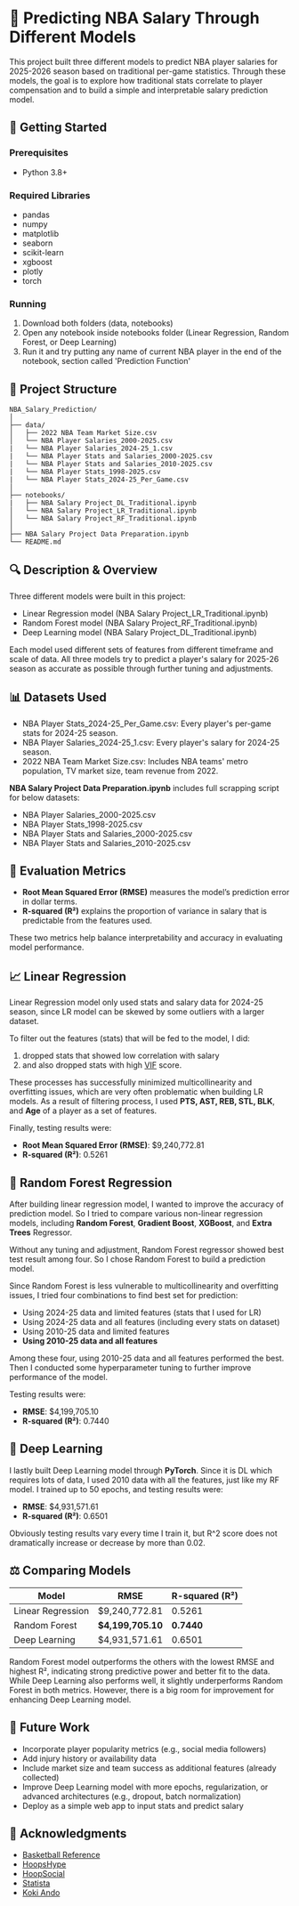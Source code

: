 
# 🏀 Predicting NBA Salary Through Different Models

This project built three different models to predict NBA player salaries for 2025-2026 season based on traditional per-game statistics.
Through these models, the goal is to explore how traditional stats correlate to player compensation and to build a simple and interpretable salary prediction model.

## 🚀 Getting Started

### Prerequisites

- Python 3.8+

### Required Libraries

- pandas
- numpy
- matplotlib
- seaborn
- scikit-learn
- xgboost
- plotly
- torch

### Running

1. Download both folders (data, notebooks)
2. Open any notebook inside notebooks folder (Linear Regression, Random Forest, or Deep Learning)
3. Run it and try putting any name of current NBA player in the end of the notebook, section called 'Prediction Function'


## 📁 Project Structure

```
NBA_Salary_Prediction/
│
├── data/
│   ├── 2022 NBA Team Market Size.csv
│   └── NBA Player Salaries_2000-2025.csv
|   └── NBA Player Salaries_2024-25_1.csv
|   └── NBA Player Stats and Salaries_2000-2025.csv
|   └── NBA Player Stats and Salaries_2010-2025.csv
|   └── NBA Player Stats_1998-2025.csv
|   └── NBA Player Stats_2024-25_Per_Game.csv
│
├── notebooks/
|   ├── NBA Salary Project_DL_Traditional.ipynb
│   └── NBA Salary Project_LR_Traditional.ipynb
│   └── NBA Salary Project_RF_Traditional.ipynb
│
├── NBA Salary Project Data Preparation.ipynb
└── README.md
```

## 🔍 Description & Overview

Three different models were built in this project:
- Linear Regression model (NBA Salary Project_LR_Traditional.ipynb)
- Random Forest model (NBA Salary Project_RF_Traditional.ipynb)
- Deep Learning model (NBA Salary Project_DL_Traditional.ipynb)

Each model used different sets of features from different timeframe and scale of data. All three models try to predict a player's salary for 2025-26 season as accurate as possible through further tuning and adjustments.

## 📊 Datasets Used

- NBA Player Stats_2024-25_Per_Game.csv: Every player's per-game stats for 2024-25 season.
- NBA Player Salaries_2024-25_1.csv: Every player's salary for 2024-25 season.
- 2022 NBA Team Market Size.csv: Includes NBA teams' metro population, TV market size, team revenue from 2022.

**NBA Salary Project Data Preparation.ipynb** includes full scrapping script for below datasets:
- NBA Player Salaries_2000-2025.csv
- NBA Player Stats_1998-2025.csv
- NBA Player Stats and Salaries_2000-2025.csv
- NBA Player Stats and Salaries_2010-2025.csv

## 📏 Evaluation Metrics

- **Root Mean Squared Error (RMSE)** measures the model’s prediction error in dollar terms.
- **R-squared (R²)** explains the proportion of variance in salary that is predictable from the features used.

These two metrics help balance interpretability and accuracy in evaluating model performance.

## 📈 Linear Regression

Linear Regression model only used stats and salary data for 2024-25 season, since LR model can be skewed by some outliers with a larger dataset.

To filter out the features (stats) that will be fed to the model, I did: 
1) dropped stats that showed low correlation with salary
2) and also dropped stats with high [VIF](https://www.investopedia.com/terms/v/variance-inflation-factor.asp) score.

These processes has successfully minimized multicollinearity and overfitting issues, which are very often problematic when building LR models. As a result of filtering process, I used **PTS, AST, REB, STL, BLK**, and **Age** of a player as a set of features.

Finally, testing results were:
- **Root Mean Squared Error (RMSE)**: $9,240,772.81
- **R-squared (R²)**: 0.5261

## 🌳 Random Forest Regression

After building linear regression model, I wanted to improve the accuracy of prediction model. So I tried to compare various non-linear regression models, including **Random Forest**, **Gradient Boost**, **XGBoost**, and **Extra Trees** Regressor. 

Without any tuning and adjustment, Random Forest regressor showed best test result among four. So I chose Random Forest to build a prediction model.

Since Random Forest is less vulnerable to multicollinearity and overfitting issues, I tried four combinations to find best set for prediction:
- Using 2024-25 data and limited features (stats that I used for LR)
- Using 2024-25 data and all features (including every stats on dataset)
- Using 2010-25 data and limited features
- **Using 2010-25 data and all features**

Among these four, using 2010-25 data and all features performed the best. Then I conducted some hyperparameter tuning to further improve performance of the model.

Testing results were:
- **RMSE**: $4,199,705.10
- **R-squared (R²)**: 0.7440

## 🧠 Deep Learning

I lastly built Deep Learning model through **PyTorch**. Since it is DL which requires lots of data, I used 2010 data with all the features, just like my RF model. I trained up to 50 epochs, and testing results were:
- **RMSE**: $4,931,571.61
- **R-squared (R²)**: 0.6501

Obviously testing results vary every time I train it, but R^2 score does not dramatically increase or decrease by more than 0.02.

## ⚖️ Comparing Models

| Model             | RMSE           | R-squared (R²)     |
| ----------------- | -------------- | ------------------ |
| Linear Regression | \$9,240,772.81 | 0.5261             |
| Random Forest     | **\$4,199,705.10** | **0.7440**             |
| Deep Learning     | \$4,931,571.61 | 0.6501             |

Random Forest model outperforms the others with the lowest RMSE and highest R², indicating strong predictive power and better fit to the data. While Deep Learning also performs well, it slightly underperforms Random Forest in both metrics. However, there is a big room for improvement for enhancing Deep Learning model.

## 📌 Future Work

- Incorporate player popularity metrics (e.g., social media followers)
- Add injury history or availability data
- Include market size and team success as additional features (already collected)
- Improve Deep Learning model with more epochs, regularization, or advanced architectures (e.g., dropout, batch normalization)
- Deploy as a simple web app to input stats and predict salary

## 🙌 Acknowledgments

- [Basketball Reference](https://www.basketball-reference.com/)
- [HoopsHype](https://hoopshype.com/salaries/)
- [HoopSocial](https://hoop-social.com/nba-team-market-size-rankings/)
- [Statista](https://www.statista.com/)
- [Koki Ando](https://www.kaggle.com/koki25ando)

